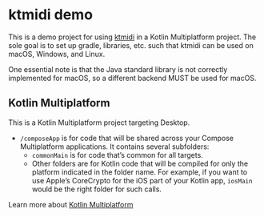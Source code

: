 # ktmidi demo

This is a demo project for using [ktmidi](https://github.com/atsushieno/ktmidi) in a Kotlin Multiplatform project.
The sole goal is to set up gradle, libraries, etc. such that ktmidi can be used on macOS, Windows, and Linux.

One essential note is that the Java standard library is not correctly implemented for macOS, so a different backend
MUST be used for macOS.


## Kotlin Multiplatform

This is a Kotlin Multiplatform project targeting Desktop.

* `/composeApp` is for code that will be shared across your Compose Multiplatform applications.
  It contains several subfolders:
  - `commonMain` is for code that’s common for all targets.
  - Other folders are for Kotlin code that will be compiled for only the platform indicated in the folder name.
    For example, if you want to use Apple’s CoreCrypto for the iOS part of your Kotlin app,
    `iosMain` would be the right folder for such calls.

Learn more about [Kotlin Multiplatform](https://www.jetbrains.com/help/kotlin-multiplatform-dev/get-started.html)
